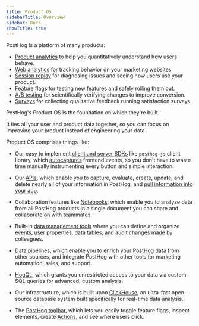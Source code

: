 ```yaml
---
title: Product OS
sidebarTitle: Overview
sidebar: Docs
showTitle: true
---
```


PostHog is a platform of many products:

- [Product analytics](/docs/product-analytics) to help you quantitatively understand how users behave.
- [Web analytics](/docs/web-analytics) for tracking behavior on your marketing websites
- [Session replay](/docs/session-replay) for diagnosing issues and seeing how users use your product.
- [Feature flags](/docs/feature-flags) for testing new features and safely rolling them out.
- [A/B testing](/docs/experiments) for scientifically verifying changes to improve conversion.
- [Surveys](/docs/surveys) for collecting qualitative feedback running satisfaction surveys.

PostHog's Product OS is the foundation on which they're built. 

It ties all your user and product data together, so you can focus on improving your product instead of engineering your data.

Product OS comprises things like:

- Our easy to implement [client and server SDKs](/docs/getting-started/install?tab=sdks) like `posthog-js` client library, which [autocaptures](/docs/product-analytics/autocapture) frontend events, so you don't have to waste time manually instrumenting every button and simple interaction. 

- Our [APIs](/docs/api), which enable you to capture, evaluate, create, update, and delete nearly all of your information in PostHog, and [pull information into your app](/tutorials/customer-facing-analytics).

- Collaboration features like [Notebooks](/docs/notebooks), which enable you to analyze data from all PostHog products in a single document you can share and collaborate on with teammates.

- Built-in [data management tools](/docs/data) where you can define and organize events, user properties, data tables, and audit changes made by colleagues. 

- [Data pipelines](/docs/cdp), which enable you to enrich your PostHog data from other sources, and integrate PostHog with other tools for marketing automation, sales, and support.

- [HogQL](/docs/hogql), which grants you unrestricted access to your data via custom SQL queries for advanced, custom analysis.

- Our infrastructure, which is built upon [ClickHouse](/handbook/engineering/clickhouse), an ultra-fast open-source database system built specifically for real-time data analysis.

- The [PostHog toolbar](/docs/toolbar), which lets you easily toggle feature flags, inspect elements, create [Actions](/docs/data/actions), and see where users click.
